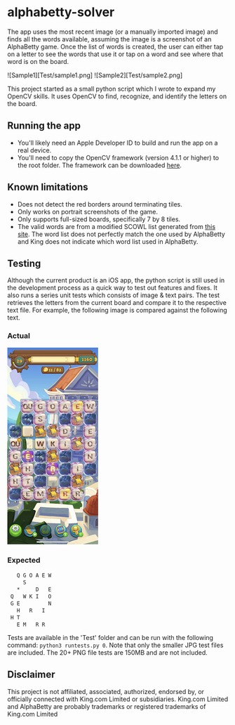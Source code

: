 # alphabetty-solver

The app uses the most recent image (or a manually imported image) and finds all the words available, assuming the image is a screenshot of an AlphaBetty game.  Once the list of words is created, the user can either tap on a letter to see the words that use it or tap on a word and see where that word is on the board.

![Sample1][Test/sample1.png] 
![Sample2][Test/sample2.png]

This project started as a small python script which I wrote to expand my OpenCV skills.  It uses OpenCV to find, recognize, and identify the letters on the board.

## Running the app
- You'll likely need an Apple Developer ID to build and run the app on a real device.
- You'll need to copy the OpenCV framework (version 4.1.1 or higher) to the root folder.  The framework can be downloaded [here](https://opencv.org/releases).

## Known limitations
- Does not detect the red borders around terminating tiles.
- Only works on portrait screenshots of the game.
- Only supports full-sized boards, specifically 7 by 8 tiles.
- The valid words are from a modified SCOWL list generated from [this site](http://app.aspel.net/create).  The word list does not perfectly match the one used by AlphaBetty and King does not indicate which word list used in AlphaBetty.

## Testing
Although the current product is an iOS app, the python script is still used in the development process as a quick way to test out features and fixes.  It also runs a series unit tests which consists of image & text pairs.  The test retrieves the letters from the current board and compare it to the respective text file.  For example, the following image is compared against the following text.

### Actual
![Actual](Test/sample.png)

### Expected
```
   Q G O A E W
     S        
   *     D   E
 Q   W K I   O
 G E         N
   H   R   I  
 H T          
   E M   R R  
```
   
Tests are available in the 'Test' folder and can be run with the following command: `python3 runtests.py 0`.
Note that only the smaller JPG test files are included.  The 20+ PNG file tests are 150MB and are not included.

## Disclaimer
This project is not affiliated, associated, authorized, endorsed by, or officially connected with King.com Limited or subsidiaries.  King.com Limited and AlphaBetty are probably trademarks or registered trademarks of King.com Limited
